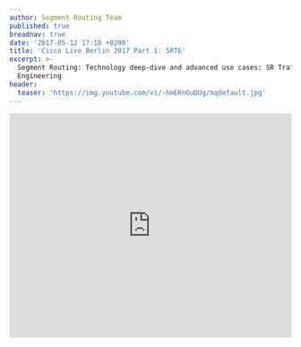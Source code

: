 ```yaml
---
author: Segment Routing Team
published: true
breadnav: true
date: '2017-05-12 17:18 +0200'
title: 'Cisco Live Berlin 2017 Part 1: SRTE'
excerpt: >-
  Segment Routing: Technology deep-dive and advanced use cases: SR Traffic
  Engineering
header:
  teaser: 'https://img.youtube.com/vi/-hmEKnOuDUg/mqdefault.jpg'
---
```

<iframe width="100%" height="400px" src="https://www.youtube.com/embed/-hmEKnOuDUg" frameborder="0" allowfullscreen></iframe>
